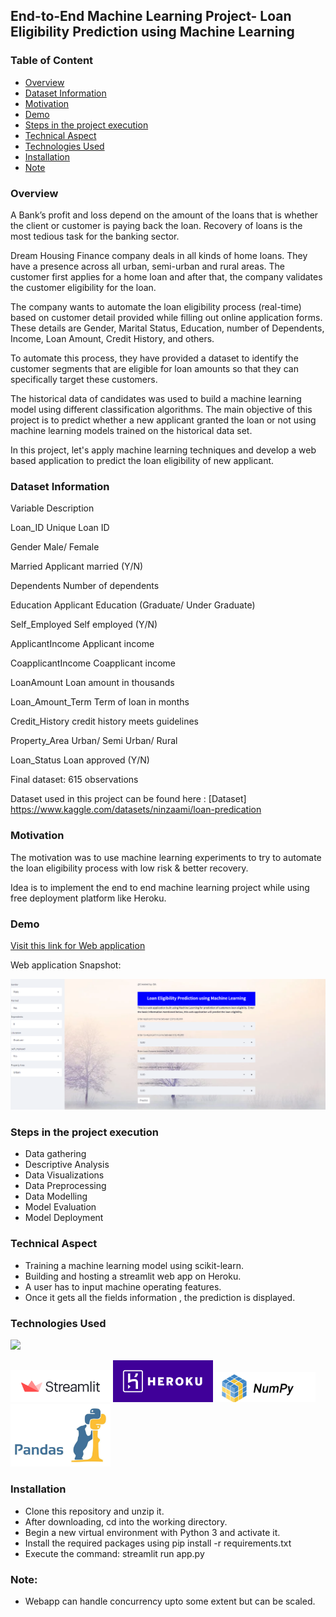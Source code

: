 ## End-to-End Machine Learning Project- Loan Eligibility Prediction using Machine Learning

### Table of Content
  * [Overview](#overview)
  * [Dataset Information](#dataset)
  * [Motivation](#motivation)
  * [Demo](#demo)
  * [Steps in the project execution](#Learning-Objective)
  * [Technical Aspect](#technical-aspect)
  * [Technologies Used](#technologies-used)
  * [Installation](#installation)
  * [Note](#note)



### Overview 
A Bank’s profit and loss depend on the amount of the loans that is whether the client or customer is paying back the loan. Recovery of loans is the most tedious task for the banking sector. 

Dream Housing Finance company deals in all kinds of home loans. They have a presence across all urban, semi-urban and rural areas. The customer first applies for a home loan and after that, the company validates the customer eligibility for the loan.

The company wants to automate the loan eligibility process (real-time) based on customer detail provided while filling out online application forms. These details are Gender, Marital Status, Education, number of Dependents, Income, Loan Amount, Credit History, and others.

To automate this process, they have provided a dataset to identify the customer segments that are eligible for loan amounts so that they can specifically target these customers.

 The historical data of candidates was used to build a machine learning model using different classification algorithms. The main objective of this project is to predict whether a new applicant granted the loan or not using machine learning models trained on the historical data set.


In this project, let's apply machine learning techniques and develop a web based application to predict the loan eligibility of new applicant.


### Dataset Information
Variable	          Description

Loan_ID	            Unique Loan ID

Gender	            Male/ Female

Married	            Applicant married (Y/N)

Dependents	        Number of dependents

Education	         Applicant Education (Graduate/ Under Graduate)

Self_Employed	      Self employed (Y/N)

ApplicantIncome	    Applicant income

CoapplicantIncome	  Coapplicant income

LoanAmount	Loan    amount in thousands

Loan_Amount_Term	  Term of loan in months

Credit_History	    credit history meets guidelines

Property_Area	      Urban/ Semi Urban/ Rural

Loan_Status	        Loan approved (Y/N)


Final dataset: 615 observations

Dataset used in this project can be found here : [Dataset] https://www.kaggle.com/datasets/ninzaami/loan-predication


### Motivation
The motivation was to use machine learning experiments to try to automate the loan eligibility process with low risk & better recovery.

Idea is to implement the end to end machine learning project while using free deployment platform like Heroku.



### Demo
[Visit this link for Web application](https://loanwebapp7.herokuapp.com/)

Web application Snapshot:

<img target="_blank" src="https://github.com/dipakml/Prediction-of-Modernized-Loan-Approval-System-/blob/master/webapp_snapshot.png" width=800>



### Steps in the project execution

- Data gathering 
- Descriptive Analysis 
- Data Visualizations 
- Data Preprocessing 
- Data Modelling 
- Model Evaluation 
- Model Deployment 

### Technical Aspect 

- Training a machine learning model using scikit-learn. 
- Building and hosting a streamlit web app on Heroku. 
- A user has to input machine operating features.
- Once it gets all the fields information , the prediction is displayed. 


### Technologies Used  
![](https://forthebadge.com/images/badges/made-with-python.svg) 

<img target="_blank" src="https://github.com/dipakml/Prediction-of-Concrete-Compressive-Strength/blob/master/Logo_Images/streamlit.png" width=160>
<img target="_blank" src="https://github.com/dipakml/Prediction-of-Concrete-Compressive-Strength/blob/master/Logo_Images/heroku.png" width=160>
<img target="_blank" src="https://github.com/dipakml/Prediction-of-Concrete-Compressive-Strength/blob/master/Logo_Images/numpy.png" width=160>
<img target="_blank" src="https://github.com/dipakml/Prediction-of-Concrete-Compressive-Strength/blob/master/Logo_Images/pandas.jpeg" width=160>

### Installation 
- Clone this repository and unzip it.
- After downloading, cd into the working directory.
- Begin a new virtual environment with Python 3 and activate it.
- Install the required packages using pip install -r requirements.txt
- Execute the command: streamlit run app.py


### Note:
- Webapp can handle concurrency upto some extent but can be scaled.

